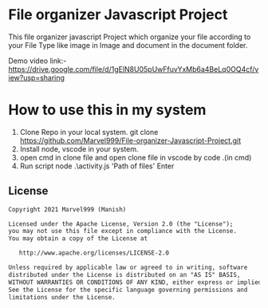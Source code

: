 # File organizer Javascript Project

This file organizer javascript Project which organize your file according to your File Type like image in Image and document in the document folder.

Demo video link:-
https://drive.google.com/file/d/1gElN8U05pUwFfuvYxMb6a4BeLq0OQ4cf/view?usp=sharing

# How to use this in my system
1. Clone Repo in your local system.
     git clone https://github.com/Marvel999/File-organizer-Javascript-Project.git
3. Install node, vscode in your system.
4. open cmd in clone file and open clone file in vscode by
             code .(in cmd)
6. Run script
       node .\activity.js 'Path of files'
       Enter
     


## License
```xml
Copyright 2021 Marvel999 (Manish)

Licensed under the Apache License, Version 2.0 (the "License");
you may not use this file except in compliance with the License.
You may obtain a copy of the License at

   http://www.apache.org/licenses/LICENSE-2.0

Unless required by applicable law or agreed to in writing, software
distributed under the License is distributed on an "AS IS" BASIS,
WITHOUT WARRANTIES OR CONDITIONS OF ANY KIND, either express or implied.
See the License for the specific language governing permissions and
limitations under the License.
```
